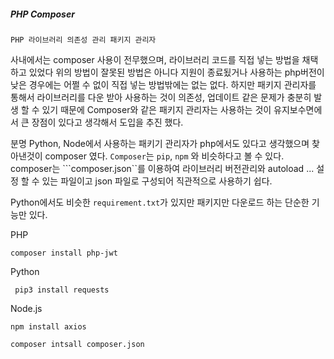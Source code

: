 ##### PHP Composer

```PHP 라이브러리 의존성 관리 패키지 관리자```

사내에서는 composer 사용이 전무했으며, 라이브러리 코드를 직접 넣는 방법을 채택하고 있었다
위의 방법이 잘못된 방법은 아니다 지원이 종료됬거나 사용하는 php버전이 낮은 경우에는 어쩔 수 없이 직접 넣는 방법밖에는 없는 없다.
하지만 패키지 관리자를 통해서 라이브러리를 다운 받아 사용하는 것이 의존성, 업데이트 같은 문제가 충분히 발생 할 수 있기 때문에 Composer와 같은 패키지 관리자는 사용하는 것이
유지보수면에서 큰 장점이 있다고 생각해서 도입을 추진 했다.


분명 Python, Node에서 사용하는 패키기 관리자가 php에서도 있다고 생각했으며 찾아낸것이 composer 였다.
```Composer```는 ```pip```,  ```npm``` 와 비슷하다고 볼 수 있다.
composer는 ```composer.json``를 이용하여 라이브러리 버전관리와 autoload ... 설정 할 수 있는 파일이고
json 파일로 구성되어 직관적으로 사용하기 쉽다.

Python에서도  비슷한 ```requirement.txt```가 있지만  패키지만 다운로드 하는 단순한  기능만 있다.

PHP
```
composer install php-jwt
```

Python
```
 pip3 install requests 
```

Node.js
```
npm install axios
```


```
composer intsall composer.json
```













